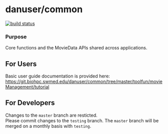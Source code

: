 # danuser/common
[![build status](https://git.biohpc.swmed.edu/danuser/common/badges/master/build.svg)](https://git.biohpc.swmed.edu/danuser/common/commits/master)

### Purpose
 Core functions and the MovieData APIs shared across applications.

For Users
---------
Basic user guide documentation is provided here: https://git.biohpc.swmed.edu/danuser/common/tree/master/toolfun/movieManagement/tutorial

For Developers
--------------
Changes to the `master` branch are resticted.  
Please commit changes to the `testing` branch. 
The `master` branch will be merged on a monthly basis with `testing`.